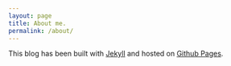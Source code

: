 ```yaml
---
layout: page
title: About me.
permalink: /about/
---
```


This blog has been built with [Jekyll](http://jekyllrb.com) and hosted on [Github Pages](https://pages.github.com).
